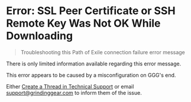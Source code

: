 # Error: SSL Peer Certificate or SSH Remote Key Was Not OK While Downloading

> Troubleshooting this Path of Exile connection failure error message

<note>

There is only limited information available regarding this error message.

</note>

This error appears to be caused by a misconfiguration on GGG's end.

Either [Create a Thread in Technical Support](/miscellaneous/other/create-a-thread-in-technical-support) or email [support@grindinggear.com](mailto:support@grindinggear.com) to inform them of the issue.
